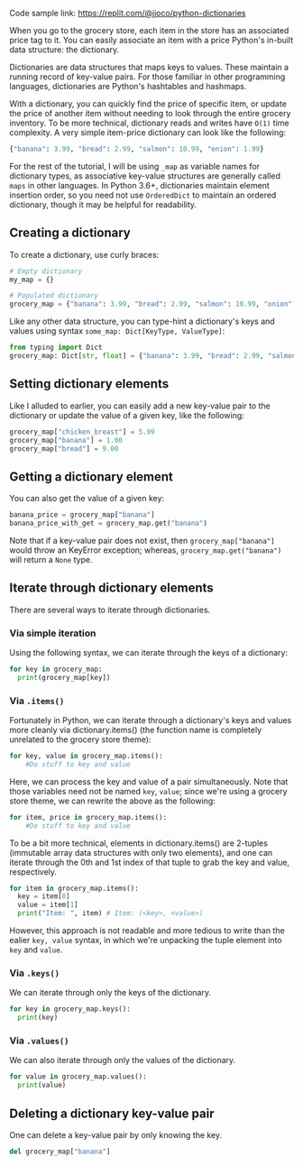 Code sample link: <https://replit.com/@jjoco/python-dictionaries>

When you go to the grocery store, each item in the store has an associated price tag to it. You can easily associate an item with a price Python's in-built data structure: the dictionary. 

Dictionaries are data structures that maps keys to values. These maintain a running record of key-value pairs. For those familiar in other programming languages, dictionaries are Python's hashtables and hashmaps.

With a dictionary, you can quickly find the price of specific item, or update the price of another item without needing to look through the entire grocery inventory. To be more technical, dictionary reads and writes have `O(1)` time complexity. A very simple item-price dictionary can look like the following:
```python
{"banana": 3.99, "bread": 2.99, "salmon": 10.99, "onion": 1.99}
```


For the rest of the tutorial, I will be using `_map` as variable names for dictionary types, as associative key-value structures are generally called `maps` in other languages. In Python 3.6+, dictionaries maintain element insertion order, so you need not use `OrderedDict` to maintain an ordered dictionary, though it may be helpful for readability. 

## Creating a dictionary
To create a dictionary, use curly braces:
```python
# Empty dictionary
my_map = {}

# Populated dictionary
grocery_map = {"banana": 3.99, "bread": 2.99, "salmon": 10.99, "onion": 1.99}
```

Like any other data structure, you can type-hint a dictionary's keys and values using syntax `some_map: Dict[KeyType, ValueType]`:
```python
from typing import Dict
grocery_map: Dict[str, float] = {"banana": 3.99, "bread": 2.99, "salmon": 10.99, "onion": 1.99}
```

## Setting dictionary elements
Like I alluded to earlier, you can easily add a new key-value pair to the dictionary or update the value of a given key, like the following:
```python
grocery_map["chicken_breast"] = 5.99
grocery_map["banana"] = 1.00
grocery_map["bread"] = 9.00
```
## Getting a dictionary element
You can also get the value of a given key:
```python
banana_price = grocery_map["banana"]
banana_price_with_get = grocery_map.get("banana") 
```
Note that if a key-value pair does not exist, then `grocery_map["banana"] ` would throw an KeyError exception; whereas, `grocery_map.get("banana")` will return a `None` type.

## Iterate through dictionary elements
There are several ways to iterate through dictionaries.
### Via simple iteration
Using the following syntax, we can iterate through the keys of a dictionary:
```python
for key in grocery_map:
  print(grocery_map[key])
```
### Via `.items()`
Fortunately in Python, we can iterate through a dictionary's keys and values more cleanly via dictionary.items() (the function name is completely unrelated to the grocery store theme):
```python
for key, value in grocery_map.items():
    #Do stuff to key and value
```
Here, we can process the key and value of a pair simultaneously.
Note that those variables need not be named `key`, `value`; since we're using a grocery store theme, we can rewrite the above as the following:
```python
for item, price in grocery_map.items():
    #Do stuff to key and value
```

To be a bit more technical, elements in dictionary.items() are 2-tuples (immutable array data structures with only two elements), and one can iterate through the 0th and 1st index of that tuple to grab the key and value, respectively.
```python
for item in grocery_map.items():
  key = item[0]
  value = item[1]
  print("Item: ", item) # Item: (<key>, <value>)
```
However, this approach is not readable and more tedious to write than the ealier `key, value` syntax, in which we're unpacking the tuple element into `key` and `value`.

### Via `.keys()`
We can iterate through only the keys of the dictionary.
```python
for key in grocery_map.keys():
  print(key)
```
### Via `.values()`
We can also iterate through only the values of the dictionary.
```python
for value in grocery_map.values():
  print(value)
```
## Deleting a dictionary key-value pair
One can delete a key-value pair by only knowing the key.
```python
del grocery_map["banana"]
```
